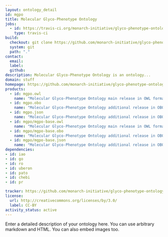 ```yaml
---
layout: ontology_detail
id: mgpo
title: Molecular Glyco-Phenotype Ontology
jobs:
  - id: https://travis-ci.org/monarch-initiative/glyco-phenotype-ontology
    type: travis-ci
build:
  checkout: git clone https://github.com/monarch-initiative/glyco-phenotype-ontology.git
  system: git
  path: "."
contact:
  email: 
  label: 
  github: 
description: Molecular Glyco-Phenotype Ontology is an ontology...
domain: stuff
homepage: https://github.com/monarch-initiative/glyco-phenotype-ontology
products:
  - id: mgpo.owl
    name: "Molecular Glyco-Phenotype Ontology main release in OWL format"
  - id: mgpo.obo
    name: "Molecular Glyco-Phenotype Ontology additional release in OBO format"
  - id: mgpo.json
    name: "Molecular Glyco-Phenotype Ontology additional release in OBOJSon format"
  - id: mgpo/mgpo-base.owl
    name: "Molecular Glyco-Phenotype Ontology main release in OWL format"
  - id: mgpo/mgpo-base.obo
    name: "Molecular Glyco-Phenotype Ontology additional release in OBO format"
  - id: mgpo/mgpo-base.json
    name: "Molecular Glyco-Phenotype Ontology additional release in OBOJSon format"
dependencies:
- id: iao
- id: go
- id: ro
- id: uberon
- id: pato
- id: chebi
- id: pr

tracker: https://github.com/monarch-initiative/glyco-phenotype-ontology/issues
license:
  url: http://creativecommons.org/licenses/by/3.0/
  label: CC-BY
activity_status: active
---
```


Enter a detailed description of your ontology here. You can use arbitrary markdown and HTML.
You can also embed images too.

